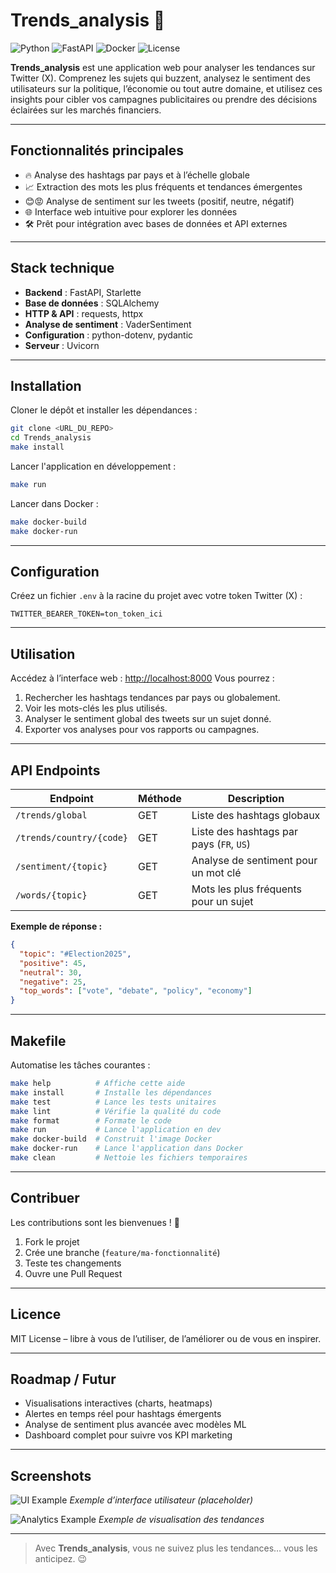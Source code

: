 # Trends\_analysis 🚀

![Python](https://img.shields.io/badge/python-3.11-blue)
![FastAPI](https://img.shields.io/badge/FastAPI-0.104.1-green)
![Docker](https://img.shields.io/badge/docker-latest-blue)
![License](https://img.shields.io/badge/license-MIT-yellow)

**Trends\_analysis** est une application web pour analyser les tendances sur Twitter (X). Comprenez les sujets qui buzzent, analysez le sentiment des utilisateurs sur la politique, l’économie ou tout autre domaine, et utilisez ces insights pour cibler vos campagnes publicitaires ou prendre des décisions éclairées sur les marchés financiers.

---

## Fonctionnalités principales

* 🔥 Analyse des hashtags par pays et à l’échelle globale
* 📈 Extraction des mots les plus fréquents et tendances émergentes
* 😊😡 Analyse de sentiment sur les tweets (positif, neutre, négatif)
* 🌐 Interface web intuitive pour explorer les données
* 🛠️ Prêt pour intégration avec bases de données et API externes

---

## Stack technique

* **Backend** : FastAPI, Starlette
* **Base de données** : SQLAlchemy
* **HTTP & API** : requests, httpx
* **Analyse de sentiment** : VaderSentiment
* **Configuration** : python-dotenv, pydantic
* **Serveur** : Uvicorn

---

## Installation

Cloner le dépôt et installer les dépendances :

```bash
git clone <URL_DU_REPO>
cd Trends_analysis
make install
```

Lancer l'application en développement :

```bash
make run
```

Lancer dans Docker :

```bash
make docker-build
make docker-run
```

---

## Configuration

Créez un fichier `.env` à la racine du projet avec votre token Twitter (X) :

```env
TWITTER_BEARER_TOKEN=ton_token_ici
```

---

## Utilisation

Accédez à l’interface web : [http://localhost:8000](http://localhost:8000)
Vous pourrez :

1. Rechercher les hashtags tendances par pays ou globalement.
2. Voir les mots-clés les plus utilisés.
3. Analyser le sentiment global des tweets sur un sujet donné.
4. Exporter vos analyses pour vos rapports ou campagnes.

---

## API Endpoints

| Endpoint                 | Méthode | Description                              |
| ------------------------ | ------- | ---------------------------------------- |
| `/trends/global`         | GET     | Liste des hashtags globaux               |
| `/trends/country/{code}` | GET     | Liste des hashtags par pays (`FR`, `US`) |
| `/sentiment/{topic}`     | GET     | Analyse de sentiment pour un mot clé     |
| `/words/{topic}`         | GET     | Mots les plus fréquents pour un sujet    |

**Exemple de réponse :**

```json
{
  "topic": "#Election2025",
  "positive": 45,
  "neutral": 30,
  "negative": 25,
  "top_words": ["vote", "debate", "policy", "economy"]
}
```

---

## Makefile

Automatise les tâches courantes :

```bash
make help          # Affiche cette aide
make install       # Installe les dépendances
make test          # Lance les tests unitaires
make lint          # Vérifie la qualité du code
make format        # Formate le code
make run           # Lance l'application en dev
make docker-build  # Construit l'image Docker
make docker-run    # Lance l'application dans Docker
make clean         # Nettoie les fichiers temporaires
```

---

## Contribuer

Les contributions sont les bienvenues ! 🚀

1. Fork le projet
2. Crée une branche (`feature/ma-fonctionnalité`)
3. Teste tes changements
4. Ouvre une Pull Request

---

## Licence

MIT License – libre à vous de l’utiliser, de l’améliorer ou de vous en inspirer.

---

## Roadmap / Futur

* Visualisations interactives (charts, heatmaps)
* Alertes en temps réel pour hashtags émergents
* Analyse de sentiment plus avancée avec modèles ML
* Dashboard complet pour suivre vos KPI marketing

---

## Screenshots

![UI Example](https://via.placeholder.com/800x400?text=Interface+Trends_analysis)
*Exemple d’interface utilisateur (placeholder)*

![Analytics Example](https://via.placeholder.com/800x400?text=Analytics+Dashboard)
*Exemple de visualisation des tendances*

---

> Avec **Trends\_analysis**, vous ne suivez plus les tendances… vous les anticipez. 😉
